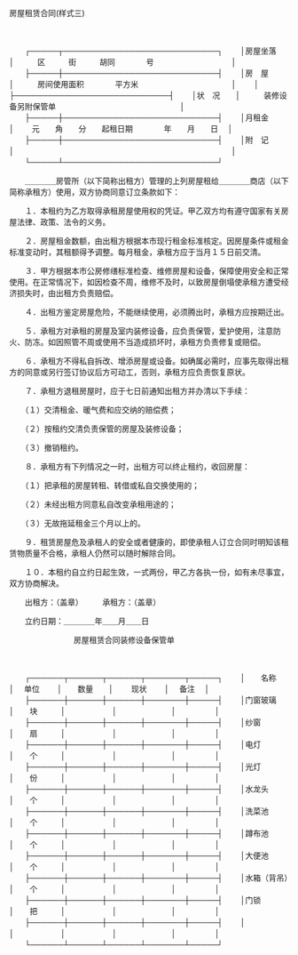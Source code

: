 



房屋租赁合同(样式三)



 

　　


　　┌─────┬────────────────────────────┐
　　│房屋坐落　│　　　区　　　街　　　胡同　　　　号　　　　　　　　　　│
　　├─────┼────────────────────────────┤
　　│房　屋　　│　　　房间使用面积　　　　平方米　　　　　　　　　　　　│
　　│　　　　　├────────────────────────────┤
　　│状　况　　│　　　装修设备另附保管单　　　　　　　　　　　　　　　　│
　　├─────┼────────────────────────────┤
　　│月租金　　│　　 元　　角　　分　　起租日期　　　　年　　月　　日　 │
　　├─────┼────────────────────────────┤
　　│附　记　　│　　　　　　　　　　　　　　　　　　　　　　　　　　　　│
　　└─────┴────────────────────────────┘
　　


　　＿＿＿＿房管所（以下简称出租方）管理的上列房屋租给＿＿＿＿商店（以下简称承租方）使用，双方协商同意订立条款如下：

　　１．本租约为乙方取得承租房屋使用权的凭证。甲乙双方均有遵守国家有关房屋法律、政策、法令的义务。

　　２．房屋租金数额，由出租方根据本市现行租金标准核定。因房屋条件或租金标准变动时，其租额得予调整。每月租金，承租方应于当月１５日前交清。

　　３．甲方根据本市公房修缮标准检查、维修房屋和设备，保障使用安全和正常使用。在正常情况下，如因检查不周，维修不及时，以致房屋倒塌使承租方遭受经济损失时，由出租方负责赔偿。

　　４．出租方鉴定房屋危险，不能继续使用，必须腾出时，承租方应按期迁出。

　　５．承租方对承租的房屋及室内装修设备，应负责保管，爱护使用，注意防火、防冻。如因照管不周或使用不当造成损坏时，承租方负责修复或赔偿。

　　６．承租方不得私自拆改、增添房屋或设备。如确属必需时，应事先取得出租方的同意或另行签订协议后方可动工，否则，承租方应负责恢复原状。

　　７．承租方退租房屋时，应于七日前通知出租方并办清以下手续：

　　（１）交清租金、暖气费和应交纳的赔偿费；

　　（２）按租约交清负责保管的房屋及装修设备；

　　（３）撤销租约。

　　８．承租方有下列情况之一时，出租方可以终止租约，收回房屋：

　　（１）把承租的房屋转租、转借或私自交换使用的；

　　（２）未经出租方同意私自改变承租用途的；

　　（３）无故拖延租金三个月以上的。

　　９．租赁房屋危及承租人的安全或者健康的，即使承租人订立合同时明知该租赁物质量不合格，承租人仍然可以随时解除合同。

　　１０．本租约自立约日起生效，一式两份，甲乙方各执一份，如有未尽事宜，双方协商解决。　　

　　出租方：（盖章）　　　承租方：（盖章）　　　　　　　　　　　　　　　　　　　　

　　立约日期：＿＿＿＿年＿＿月＿＿日

　　　　　　　　 房屋租赁合同装修设备保管单

　　


　　┌──────┬──────┬──────┬───────┬─────┐
　　│　　名称　　│　 单位　　 │　　数量　　│　　 现状　　 │　 备注　 │
　　├──────┼──────┼──────┼───────┼─────┤
　　│门窗玻璃　　│　　块　　　│　　　　　　│　　　　　　　│　　　　　│
　　├──────┼──────┼──────┼───────┼─────┤
　　│纱窗　　　　│　　扇　　　│　　　　　　│　　　　　　　│　　　　　│
　　├──────┼──────┼──────┼───────┼─────┤
　　│电灯　　　　│　　个　　　│　　　　　　│　　　　　　　│　　　　　│
　　├──────┼──────┼──────┼───────┼─────┤
　　│光灯　　　　│　　份　　　│　　　　　　│　　　　　　　│　　　　　│
　　├──────┼──────┼──────┼───────┼─────┤
　　│水龙头　　　│　　个　　　│　　　　　　│　　　　　　　│　　　　　│
　　├──────┼──────┼──────┼───────┼─────┤
　　│洗菜池　　　│　　个　　　│　　　　　　│　　　　　　　│　　　　　│
　　├──────┼──────┼──────┼───────┼─────┤
　　│蹲布池　　　│　　个　　　│　　　　　　│　　　　　　　│　　　　　│
　　├──────┼──────┼──────┼───────┼─────┤
　　│大便池　　　│　　个　　　│　　　　　　│　　　　　　　│　　　　　│
　　├──────┼──────┼──────┼───────┼─────┤
　　│水箱（背吊）│　　个　　　│　　　　　　│　　　　　　　│　　　　　│
　　├──────┼──────┼──────┼───────┼─────┤
　　│门锁　　　　│　　把　　　│　　　　　　│　　　　　　　│　　　　　│
　　├──────┼──────┼──────┼───────┼─────┤
　　│　　　　　　│　　　　　　│　　　　　　│　　　　　　　│　　　　　│
　　└──────┴──────┴──────┴───────┴─────┘
　　


　　